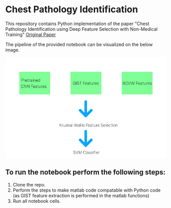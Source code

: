 # Chest Pathology Identification
This repository contains Python implementation of the paper "Chest Pathology Identification using Deep Feature Selection with Non-Medical Training" [Original Paper](https://www.cs.tau.ac.il/~wolf/papers/chest_miccai2015.pdf)

The pipeline of the provided notebook can be visualized on the below image.

![](images/schema.png)

## To run the notebook perform the following steps:
1. Clone the repo.
2. Perform the steps to make matlab code compatable with Python code (as GIST feature extraction is performed in the matlab functions)
3. Run all notebook cells.
